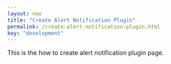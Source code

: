 ```yaml
---
layout: nav
title: "Create Alert Notification Plugin"
permalink: /create-alert-notification-plugin.html
key: "development"
---
```


This is the how to create alert notification plugin page.